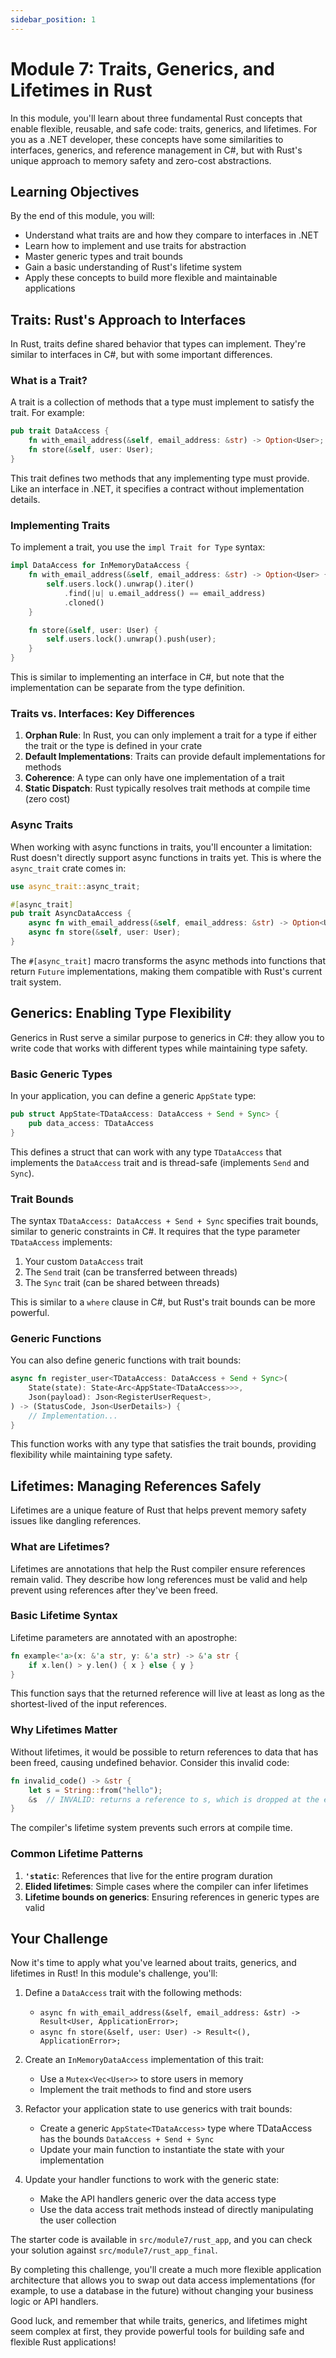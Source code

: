 ```yaml
---
sidebar_position: 1
---
```


# Module 7: Traits, Generics, and Lifetimes in Rust

In this module, you'll learn about three fundamental Rust concepts that enable flexible, reusable, and safe code: traits, generics, and lifetimes. For you as a .NET developer, these concepts have some similarities to interfaces, generics, and reference management in C#, but with Rust's unique approach to memory safety and zero-cost abstractions.

## Learning Objectives

By the end of this module, you will:
- Understand what traits are and how they compare to interfaces in .NET
- Learn how to implement and use traits for abstraction
- Master generic types and trait bounds
- Gain a basic understanding of Rust's lifetime system
- Apply these concepts to build more flexible and maintainable applications

## Traits: Rust's Approach to Interfaces

In Rust, traits define shared behavior that types can implement. They're similar to interfaces in C#, but with some important differences.

### What is a Trait?

A trait is a collection of methods that a type must implement to satisfy the trait. For example:

```rust
pub trait DataAccess {
    fn with_email_address(&self, email_address: &str) -> Option<User>;
    fn store(&self, user: User);
}
```

This trait defines two methods that any implementing type must provide. Like an interface in .NET, it specifies a contract without implementation details.

### Implementing Traits

To implement a trait, you use the `impl Trait for Type` syntax:

```rust
impl DataAccess for InMemoryDataAccess {
    fn with_email_address(&self, email_address: &str) -> Option<User> {
        self.users.lock().unwrap().iter()
            .find(|u| u.email_address() == email_address)
            .cloned()
    }

    fn store(&self, user: User) {
        self.users.lock().unwrap().push(user);
    }
}
```

This is similar to implementing an interface in C#, but note that the implementation can be separate from the type definition.

### Traits vs. Interfaces: Key Differences

1. **Orphan Rule**: In Rust, you can only implement a trait for a type if either the trait or the type is defined in your crate
2. **Default Implementations**: Traits can provide default implementations for methods
3. **Coherence**: A type can only have one implementation of a trait
4. **Static Dispatch**: Rust typically resolves trait methods at compile time (zero cost)

### Async Traits

When working with async functions in traits, you'll encounter a limitation: Rust doesn't directly support async functions in traits yet. This is where the `async_trait` crate comes in:

```rust
use async_trait::async_trait;

#[async_trait]
pub trait AsyncDataAccess {
    async fn with_email_address(&self, email_address: &str) -> Option<User>;
    async fn store(&self, user: User);
}
```

The `#[async_trait]` macro transforms the async methods into functions that return `Future` implementations, making them compatible with Rust's current trait system.

## Generics: Enabling Type Flexibility

Generics in Rust serve a similar purpose to generics in C#: they allow you to write code that works with different types while maintaining type safety.

### Basic Generic Types

In your application, you can define a generic `AppState` type:

```rust
pub struct AppState<TDataAccess: DataAccess + Send + Sync> {
    pub data_access: TDataAccess
}
```

This defines a struct that can work with any type `TDataAccess` that implements the `DataAccess` trait and is thread-safe (implements `Send` and `Sync`).

### Trait Bounds

The syntax `TDataAccess: DataAccess + Send + Sync` specifies trait bounds, similar to generic constraints in C#. It requires that the type parameter `TDataAccess` implements:

1. Your custom `DataAccess` trait
2. The `Send` trait (can be transferred between threads)
3. The `Sync` trait (can be shared between threads)

This is similar to a `where` clause in C#, but Rust's trait bounds can be more powerful.

### Generic Functions

You can also define generic functions with trait bounds:

```rust
async fn register_user<TDataAccess: DataAccess + Send + Sync>(
    State(state): State<Arc<AppState<TDataAccess>>>,
    Json(payload): Json<RegisterUserRequest>,
) -> (StatusCode, Json<UserDetails>) {
    // Implementation...
}
```

This function works with any type that satisfies the trait bounds, providing flexibility while maintaining type safety.

## Lifetimes: Managing References Safely

Lifetimes are a unique feature of Rust that helps prevent memory safety issues like dangling references.

### What are Lifetimes?

Lifetimes are annotations that help the Rust compiler ensure references remain valid. They describe how long references must be valid and help prevent using references after they've been freed.

### Basic Lifetime Syntax

Lifetime parameters are annotated with an apostrophe:

```rust
fn example<'a>(x: &'a str, y: &'a str) -> &'a str {
    if x.len() > y.len() { x } else { y }
}
```

This function says that the returned reference will live at least as long as the shortest-lived of the input references.

### Why Lifetimes Matter

Without lifetimes, it would be possible to return references to data that has been freed, causing undefined behavior. Consider this invalid code:

```rust
fn invalid_code() -> &str {
    let s = String::from("hello");
    &s  // INVALID: returns a reference to s, which is dropped at the end of the function
}
```

The compiler's lifetime system prevents such errors at compile time.

### Common Lifetime Patterns

1. **`'static`**: References that live for the entire program duration
2. **Elided lifetimes**: Simple cases where the compiler can infer lifetimes
3. **Lifetime bounds on generics**: Ensuring references in generic types are valid

## Your Challenge

Now it's time to apply what you've learned about traits, generics, and lifetimes in Rust! In this module's challenge, you'll:

1. Define a `DataAccess` trait with the following methods:
   - `async fn with_email_address(&self, email_address: &str) -> Result<User, ApplicationError>;`
   - `async fn store(&self, user: User) -> Result<(), ApplicationError>;`

2. Create an `InMemoryDataAccess` implementation of this trait:
   - Use a `Mutex<Vec<User>>` to store users in memory
   - Implement the trait methods to find and store users

3. Refactor your application state to use generics with trait bounds:
   - Create a generic `AppState<TDataAccess>` type where TDataAccess has the bounds `DataAccess + Send + Sync`
   - Update your main function to instantiate the state with your implementation

4. Update your handler functions to work with the generic state:
   - Make the API handlers generic over the data access type
   - Use the data access trait methods instead of directly manipulating the user collection

The starter code is available in `src/module7/rust_app`, and you can check your solution against `src/module7/rust_app_final`.

By completing this challenge, you'll create a much more flexible application architecture that allows you to swap out data access implementations (for example, to use a database in the future) without changing your business logic or API handlers.

Good luck, and remember that while traits, generics, and lifetimes might seem complex at first, they provide powerful tools for building safe and flexible Rust applications!
